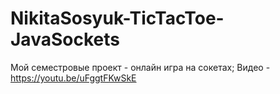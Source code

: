 # NikitaSosyuk-TicTacToe-JavaSockets
Мой семестровые проект - онлайн игра на сокетах; 
Видео - https://youtu.be/uFggtFKwSkE

